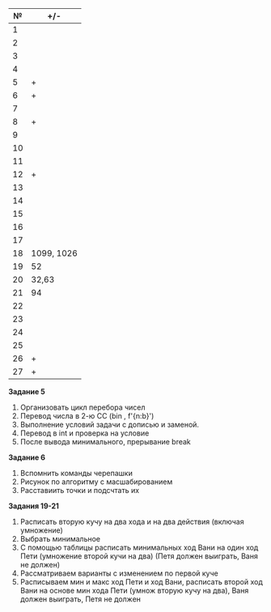 | № | +/- |
| - | - |
| 1 |  |
| 2 |  |
| 3 |  |
| 4 |  |
| 5 | +|
| 6 | +|
| 7 |  |
| 8 | +|
| 9 |  |
| 10 |  |
| 11 |  |
| 12 | +|
| 13 |  |
| 14 |  |
| 15 |  |
| 16 |  |
| 17 |  |
| 18 | 1099, 1026|
| 19 | 52 |
| 20 | 32,63|
| 21 | 94 |
| 22 |  |
| 23 |  |
| 24 |  |
| 25 |  |
| 26 | +|
| 27 | +|


__Задание 5__

1. Организовать цикл перебора чисел
2. Перевод числа в 2-ю СС (bin , f'{n:b}')
3. Выполнение условий задачи с дописью и заменой.
4. Перевод в int и проверка на условие
5. После вывода минимального, прерывание break

__Задание 6__

1. Вспомнить команды черепашки
2. Рисунок по алгоритму с масшабированием
3. Расставиить точки и подсчтать их
 
__Задания 19-21__ 
1. Расписать вторую кучу на два хода и на два действия (включая умножение)
2. Выбрать минимальное
3. С помощью таблицы расписать минимальных ход Вани на один ход Пети (умножение второй кучи на два) (Петя должен выиграть, Ваня не должен)
4. Рассматриваем варианты с изменением по первой куче
5. Расписываем мин и макс ход Пети и ход Вани, расписать второй ход Вани на основе мин хода Пети (умнож вторую кучу на два), Ваня должен выиграть, Петя не должен
